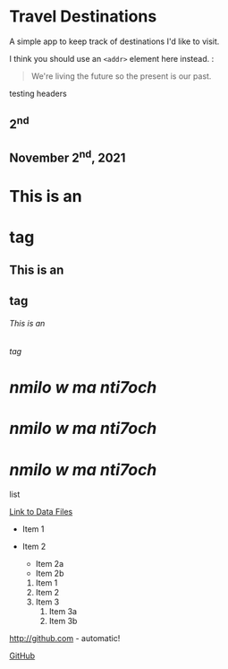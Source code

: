 # Travel Destinations

A simple app to keep track of destinations I'd like to visit.

I think you should use an
`<addr>` element here instead.
:
> We're living the future so
> the present is our past.

testing headers
## 2<sup>nd</sup>
## November 2<sup>nd</sup>, 2021
# This is an <h1> tag

## This is an <h2> tag

###### This is an <h6> tag

# *nmilo w ma nti7och*

# _nmilo w ma nti7och_

# _nmilo w ma **nti7och**_

list

[Link to Data Files](https://drive.google.com/drive/folders/11n45ClidwGu0S6ZG50EN8oWPe2sjYw75?usp=sharing)

* Item 1
* Item 2
  * Item 2a
  * Item 2b


  1. Item 1
  1. Item 2
  1. Item 3
     1. Item 3a
     1. Item 3b

http://github.com - automatic!

[GitHub](http://github.com)
